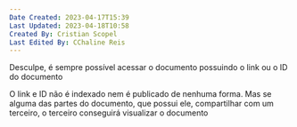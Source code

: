 ```yaml
---
Date Created: 2023-04-17T15:39
Last Updated: 2023-04-18T10:58
Created By: Cristian Scopel
Last Edited By: CChaline Reis
---
```

Desculpe, é sempre possível acessar o documento possuindo o link ou o ID do documento

O link e ID não é indexado nem é publicado de nenhuma forma. Mas se alguma das partes do documento, que possui ele, compartilhar com um terceiro, o terceiro conseguirá visualizar o documento